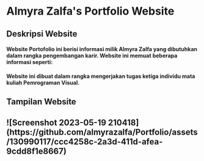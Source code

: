 # Almyra Zalfa's Portfolio Website 
## Deskripsi Website
<h4>Website Portofolio ini berisi informasi milik Almyra Zalfa yang dibutuhkan dalam rangka pengembangan karir. Website ini memuat beberapa informasi seperti:<h4>

<h4>Website ini dibuat dalam rangka mengerjakan tugas ketiga individu mata kuliah Pemrograman Visual.<h4>
  
<h2>Tampilan Website<h2>
![Screenshot 2023-05-19 210418](https://github.com/almyrazalfa/Portfolio/assets/130990117/ccc4258c-2a3d-411d-afea-9cdd8f1e8667)
